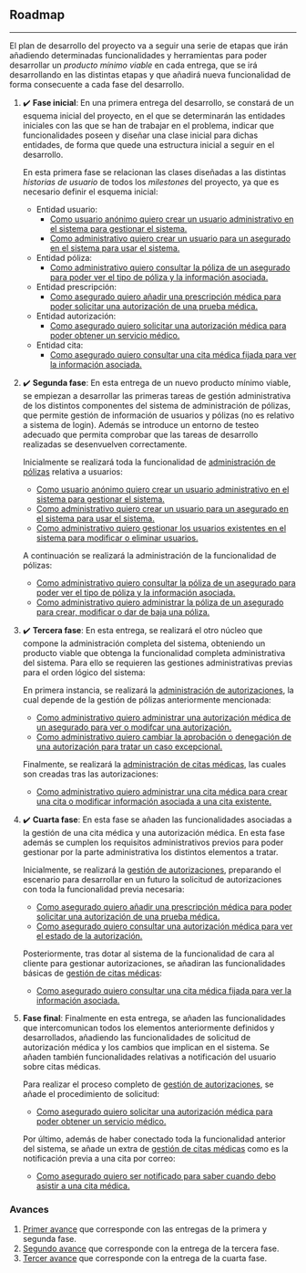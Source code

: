 ## Roadmap

---

El plan de desarrollo del proyecto va a seguir una serie de etapas que irán añadiendo determinadas funcionalidades y herramientas para poder desarrollar un *producto mínimo viable* en cada entrega, que se irá desarrollando en las distintas etapas y que añadirá nueva funcionalidad de forma consecuente a cada fase del desarrollo.

1. :heavy_check_mark: **Fase inicial**: En una primera entrega del desarrollo, se constará de un esquema inicial del proyecto, en el que se determinarán las entidades iniciales con las que se han de trabajar en el problema, indicar que funcionalidades poseen y diseñar una clase inicial para dichas entidades, de forma que quede una estructura inicial a seguir en el desarrollo.

	En esta primera fase se relacionan las clases diseñadas a las distintas *historias de usuario* de todos los *milestones* del proyecto, ya que es necesario definir el esquema inicial:
    
	* Entidad usuario:
		* [Como usuario anónimo quiero crear un usuario administrativo en el sistema para gestionar el sistema.](https://github.com/Carlosma7/MedAuth/issues/43)
		* [Como administrativo quiero crear un usuario para un asegurado en el sistema para usar el sistema.](https://github.com/Carlosma7/MedAuth/issues/44)
	* Entidad póliza:
		* [Como administrativo quiero consultar la póliza de un asegurado para poder ver el tipo de póliza y la información asociada.](https://github.com/Carlosma7/MedAuth/issues/34)
	* Entidad prescripción:
		* [Como asegurado quiero añadir una prescripción médica para poder solicitar una autorización de una prueba médica.](https://github.com/Carlosma7/MedAuth/issues/36)
	* Entidad autorización: 
		* [Como asegurado quiero solicitar una autorización médica para poder obtener un servicio médico.](https://github.com/Carlosma7/MedAuth/issues/37)
	* Entidad cita:
		* [Como asegurado quiero consultar una cita médica fijada para ver la información asociada.](https://github.com/Carlosma7/MedAuth/issues/41)

2. :heavy_check_mark: **Segunda fase**: En esta entrega de un nuevo producto mínimo viable, se empiezan a desarrollar las primeras tareas de gestión administrativa de los distintos componentes del sistema de administración de pólizas, que permite gestión de información de usuarios y pólizas (no es relativo a sistema de login). Además se introduce un entorno de testeo adecuado que permita comprobar que las tareas de desarrollo realizadas se desenvuelven correctamente.

    Inicialmente se realizará toda la funcionalidad de [administración de pólizas](https://github.com/Carlosma7/MedAuth/milestone/10) relativa a usuarios:
    * [Como usuario anónimo quiero crear un usuario administrativo en el sistema para gestionar el sistema.](https://github.com/Carlosma7/MedAuth/issues/43)
    * [Como administrativo quiero crear un usuario para un asegurado en el sistema para usar el sistema.](https://github.com/Carlosma7/MedAuth/issues/44)
    * [Como administrativo quiero gestionar los usuarios existentes en el sistema para modificar o eliminar usuarios.](https://github.com/Carlosma7/MedAuth/issues/55)
    
    A continuación se realizará la administración de la funcionalidad de pólizas:
    * [Como administrativo quiero consultar la póliza de un asegurado para poder ver el tipo de póliza y la información asociada.](https://github.com/Carlosma7/MedAuth/issues/34)
    * [Como administrativo quiero administrar la póliza de un asegurado para crear, modificar o dar de baja una póliza.](https://github.com/Carlosma7/MedAuth/issues/35)
    
    
3. :heavy_check_mark: **Tercera fase**: En esta entrega, se realizará el otro núcleo que compone la administración completa del sistema, obteniendo un producto viable que obtenga la funcionalidad completa administrativa del sistema. Para ello se requieren las gestiones administrativas previas para el orden lógico del sistema:

    En primera instancia, se realizará la [administración de autorizaciones](https://github.com/Carlosma7/MedAuth/milestone/9), la cual depende de la gestión de pólizas anteriormente mencionada:
    * [Como administrativo quiero administrar una autorización médica de un asegurado para ver o modifcar una autorización.](https://github.com/Carlosma7/MedAuth/issues/39)
    * [Como administrativo quiero cambiar la aprobación o denegación de una autorización para tratar un caso excepcional.](https://github.com/Carlosma7/MedAuth/issues/40)
    
    Finalmente, se realizará la [administración de citas médicas](https://github.com/Carlosma7/MedAuth/milestone/11), las cuales son creadas tras las autorizaciones:
    * [Como administrativo quiero administrar una cita médica para crear una cita o modificar información asociada a una cita existente.](https://github.com/Carlosma7/MedAuth/issues/49)
    
3. :heavy_check_mark: **Cuarta fase**: En esta fase se añaden las funcionalidades asociadas a la gestión de una cita médica y una autorización médica. En esta fase además se cumplen los requisitos administrativos previos para poder gestionar por la parte administrativa los distintos elementos a tratar.

    Inicialmente, se realizará la [gestión de autorizaciones](https://github.com/Carlosma7/MedAuth/milestone/7), preparando el escenario para desarrollar en un futuro la solicitud de autorizaciones con toda la funcionalidad previa necesaria:
    * [Como asegurado quiero añadir una prescripción médica para poder solicitar una autorización de una prueba médica.](https://github.com/Carlosma7/MedAuth/issues/36)
    * [Como asegurado quiero consultar una autorización médica para ver el estado de la autorización.](https://github.com/Carlosma7/MedAuth/issues/38)
    
    Posteriormente, tras dotar al sistema de la funcionalidad de cara al cliente para gestionar autorizaciones, se añadiran las funcionalidades básicas de [gestión de citas médicas](https://github.com/Carlosma7/MedAuth/milestone/8):
    * [Como asegurado quiero consultar una cita médica fijada para ver la información asociada.](https://github.com/Carlosma7/MedAuth/issues/41)
    
4. **Fase final**: Finalmente en esta entrega, se añaden las funcionalidades que intercomunican todos los elementos anteriormente definidos y desarrollados, añadiendo las funcionalidades de solicitud de autorización médica y los cambios que implican en el sistema. Se añaden también funcionalidades relativas a notificación del usuario sobre citas médicas.

    Para realizar el proceso completo de [gestión de autorizaciones](https://github.com/Carlosma7/MedAuth/milestone/7), se añade el procedimiento de solicitud:
    * [Como asegurado quiero solicitar una autorización médica para poder obtener un servicio médico.](https://github.com/Carlosma7/MedAuth/issues/37)
    
    Por último, además de haber conectado toda la funcionalidad anterior del sistema, se añade un extra de [gestión de citas médicas](https://github.com/Carlosma7/MedAuth/milestone/8) como es la notificación previa a una cita por correo:
    * [Como asegurado quiero ser notificado para saber cuando debo asistir a una cita médica.](https://github.com/Carlosma7/MedAuth/issues/42)


### Avances

1. [Primer avance](https://carlosma7.github.io/MedAuth/doc/avance_codigo) que corresponde con las entregas de la primera y segunda fase.
2. [Segundo avance](https://carlosma7.github.io/MedAuth/doc/avance_codigo_2) que corresponde con la entrega de la tercera fase.
3. [Tercer avance](https://carlosma7.github.io/MedAuth/doc/avance_codigo_3) que corresponde con la entrega de la cuarta fase.

